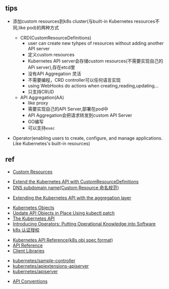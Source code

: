 
## tips

+ 添加custom resources到k8s cluster(与built-in Kubernetes resources不同,like pod)的两种方式
    + CRD(CustomResourceDefinitions)
        + user can create new tyhpes of resources without adding another API server
        + 定义custom resources
        + Kubernetes API server会存储custom resources(不需要实现自己的APi server),存在etcd里
        + 没有API Aggregation 灵活
        + 不需要编程，CRD controller可以任何语言实现
        + using WebHooks do actions when creating,reading,updating...
        + 只支持CRUD
    + API Aggregation(AA)
        + like proxy
        + 需要实现自己的API Server,部署在pod中
        + API Aggregation会把请求转发到custom API Server
        + GO编写
        + 可以支持`exec`

+ Operator(enabling users to create, configure, and manage applications. Like Kubernetes's built-in resources)

## ref

+ [Custom Resources](https://kubernetes.io/docs/concepts/extend-kubernetes/api-extension/custom-resources/)

<!-- CustomResourceDefinitions -->
+ [Extend the Kubernetes API with CustomResourceDefinitions](https://kubernetes.io/docs/tasks/extend-kubernetes/custom-resources/custom-resource-definitions/)
+ [DNS subdomain name(Custom Resource 命名规范)](https://kubernetes.io/docs/concepts/overview/working-with-objects/names/#dns-subdomain-names)

<!-- API server aggregation -->
+ [Extending the Kubernetes API with the aggregation layer](https://kubernetes.io/docs/concepts/extend-kubernetes/api-extension/apiserver-aggregation/)

<!-- others -->
+ [Kubernetes Objects](https://kubernetes.io/docs/concepts/overview/working-with-objects/kubernetes-objects/)
+ [Update API Objects in Place Using kubectl patch](https://kubernetes.io/docs/tasks/manage-kubernetes-objects/update-api-object-kubectl-patch/)
+ [The Kubernetes API](https://kubernetes.io/docs/concepts/overview/kubernetes-api/)
+ [Introducing Operators: Putting Operational Knowledge into Software](https://coreos.com/blog/introducing-operators.html)
+ [k8s 认证授权](https://cloud.tencent.com/developer/article/1557565)

<!-- API -->
+ [Kubernetes API Reference(k8s obj spec format)](https://kubernetes.io/docs/reference/generated/kubernetes-api/v1.19/#pod-v1-core)
+ [API Reference](https://kubernetes.io/docs/reference/kubernetes-api/)
+ [Client Libraries](https://kubernetes.io/docs/reference/using-api/client-libraries/)


<!-- code -->
+ [kubernetes/sample-controller](https://github.com/kubernetes/sample-controller)
+ [kubernetes/apiextensions-apiserver](https://github.com/kubernetes/apiextensions-apiserver/tree/master/examples/client-go)
+ [kubernetes/apiserver](https://github.com/kubernetes/apiserver)


<!-- TLDR -->
+ [API Conventions](https://github.com/kubernetes/community/blob/master/contributors/devel/sig-architecture/api-conventions.md)

